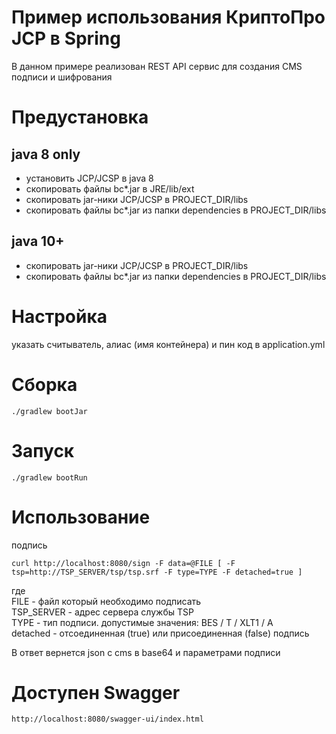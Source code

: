 # Пример использования КриптоПро JCP в Spring
В данном примере реализован REST API сервис для создания CMS подписи и шифрования

# Предустановка
## java 8 only
* установить JCP/JCSP в java 8
* скопировать файлы bc*.jar в JRE/lib/ext
* скопировать jar-ники JCP/JCSP в PROJECT_DIR/libs
* скопировать файлы bc*.jar из папки dependencies в PROJECT_DIR/libs


## java 10+
* скопировать jar-ники JCP/JCSP в PROJECT_DIR/libs
* скопировать файлы bc*.jar из папки dependencies в PROJECT_DIR/libs

# Настройка
указать считыватель, алиас (имя контейнера) и пин код в application.yml

# Сборка
```shell
./gradlew bootJar
```

# Запуск
```shell
./gradlew bootRun
```

# Использование
подпись
```shell
curl http://localhost:8080/sign -F data=@FILE [ -F tsp=http://TSP_SERVER/tsp/tsp.srf -F type=TYPE -F detached=true ]
```
где  
FILE - файл который необходимо подписать  
TSP_SERVER - адрес сервера службы TSP  
TYPE - тип подписи. допустимые значения: BES / T / XLT1 / A  
detached - отсоединенная (true) или присоединенная (false) подпись  

В ответ вернется json с cms в base64 и параметрами подписи

# Доступен Swagger
```http://localhost:8080/swagger-ui/index.html```